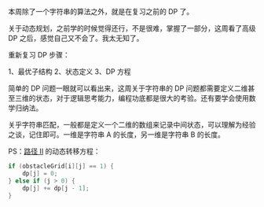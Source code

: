 本周除了一个字符串的算法之外，就是在复习之前的 DP 了。

关于动态规划，之前学的时候觉得还行，不是很难，掌握了一部分，这周看了高级 DP 之后，感觉自己又不会了。我太无知了。

重新复习 DP 步骤：

1、最优子结构
2、状态定义
3、DP 方程

简单的 DP 问题一眼就可以看出来，这周关于字符串的 DP 问题都需要定义二维甚至三维的状态，对于逻辑思考能力，编程功底都是很大的考验。还有要学会使用数学归纳法。

关乎字符串匹配，一般都是定义一个二维的数组来记录中间状态，可以理解为经验之谈，记住即可。一维是字符串 A 的长度，另一维是字符串 B 的长度。

PS：[路径 II](https://leetcode-cn.com/problems/unique-paths-ii/) 的动态转移方程：

```java
if (obstacleGrid[i][j] == 1) {
    dp[j] = 0;
} else if (j > 0) {
    dp[j] += dp[j - 1];
}
```